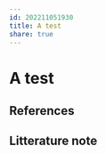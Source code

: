 ```yaml
---  
id: 202211051930  
title: A test  
share: true  
---  
```

# A test  
  
  
  
  
  
## References  
  
## Litterature note  
  
